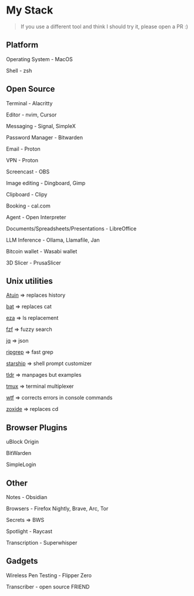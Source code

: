 # My Stack

> If you use a different tool and think I should try it, please open a PR :)

## Platform
Operating System - MacOS

Shell - zsh

## Open Source

Terminal - Alacritty

Editor - nvim, Cursor

Messaging - Signal, SimpleX

Password Manager - Bitwarden

Email - Proton

VPN - Proton

Screencast - OBS

Image editing - Dingboard, Gimp

Clipboard - Clipy

Booking - cal.com

Agent - Open Interpreter

Documents/Spreadsheets/Presentations - LibreOffice

LLM Inference - Ollama, Llamafile, Jan

Bitcoin wallet - Wasabi wallet

3D Slicer - PrusaSlicer

## Unix utilities

[Atuin](https://github.com/atuinsh/atuin) => replaces history

[bat](https://github.com/sharkdp/bat) => replaces cat

[eza](https://github.com/eza-community/eza) => ls replacement

[fzf](https://github.com/junegunn/fzf) => fuzzy search

[jq](https://github.com/jqlang/jq) => json

[ripgrep](https://github.com/BurntSushi/ripgrep) => fast grep

[starship](https://github.com/starship/starship) => shell prompt customizer

[tldr](https://github.com/tldr-pages/tldr) => manpages but examples

[tmux](https://github.com/tmux/tmux) => terminal multiplexer

[wtf](https://github.com/OpenInterpreter/open-interpreter) => corrects errors in console commands

[zoxide](https://github.com/ajeetdsouza/zoxide) => replaces cd


## Browser Plugins

uBlock Origin

BitWarden

SimpleLogin


## Other

Notes - Obsidian

Browsers - Firefox Nightly, Brave, Arc, Tor

Secrets => BWS

Spotlight - Raycast

Transcription - Superwhisper

## Gadgets

Wireless Pen Testing - Flipper Zero

Transcriber - open source FRIEND

